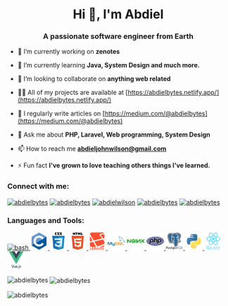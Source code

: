 <h1 align="center">Hi 👋, I'm Abdiel</h1>
<h3 align="center">A passionate software engineer from Earth</h3>


- 🔭 I’m currently working on **zenotes**

- 🌱 I’m currently learning **Java, System Design and much more.**

- 👯 I’m looking to collaborate on **anything web related**

- 👨‍💻 All of my projects are available at [https://abdielbytes.netlify.app/](https://abdielbytes.netlify.app/)

- 📝 I regularly write articles on [https://medium.com/@abdielbytes](https://medium.com/@abdielbytes)

- 💬 Ask me about **PHP, Laravel, Web programming, System Design**

- 📫 How to reach me **abdieljohnwilson@gmail.com**

- ⚡ Fun fact **I've grown to love teaching others things I've learned.**

<h3 align="left">Connect with me:</h3>
<p align="left">
<a href="https://dev.to/abdielbytes" target="blank"><img align="center" src="https://raw.githubusercontent.com/rahuldkjain/github-profile-readme-generator/master/src/images/icons/Social/devto.svg" alt="abdielbytes" height="30" width="40" /></a>
<a href="https://twitter.com/abdielbytes" target="blank"><img align="center" src="https://raw.githubusercontent.com/rahuldkjain/github-profile-readme-generator/master/src/images/icons/Social/twitter.svg" alt="abdielbytes" height="30" width="40" /></a>
<a href="https://linkedin.com/in/abdielwilson" target="blank"><img align="center" src="https://raw.githubusercontent.com/rahuldkjain/github-profile-readme-generator/master/src/images/icons/Social/linked-in-alt.svg" alt="abdielwilson" height="30" width="40" /></a>
<a href="https://instagram.com/abdielbytes" target="blank"><img align="center" src="https://raw.githubusercontent.com/rahuldkjain/github-profile-readme-generator/master/src/images/icons/Social/instagram.svg" alt="abdielbytes" height="30" width="40" /></a>
<a href="https://medium.com/abdielbytes" target="blank"><img align="center" src="https://raw.githubusercontent.com/rahuldkjain/github-profile-readme-generator/master/src/images/icons/Social/medium.svg" alt="abdielbytes" height="30" width="40" /></a>
</p>

<h3 align="left">Languages and Tools:</h3>
<p align="left"> <a href="https://www.gnu.org/software/bash/" target="_blank" rel="noreferrer"> <img src="https://www.vectorlogo.zone/logos/gnu_bash/gnu_bash-icon.svg" alt="bash" width="40" height="40"/> </a> <a href="https://www.cprogramming.com/" target="_blank" rel="noreferrer"> <img src="https://raw.githubusercontent.com/devicons/devicon/master/icons/c/c-original.svg" alt="c" width="40" height="40"/> </a> <a href="https://www.w3schools.com/css/" target="_blank" rel="noreferrer"> <img src="https://raw.githubusercontent.com/devicons/devicon/master/icons/css3/css3-original-wordmark.svg" alt="css3" width="40" height="40"/> </a> <a href="https://www.w3.org/html/" target="_blank" rel="noreferrer"> <img src="https://raw.githubusercontent.com/devicons/devicon/master/icons/html5/html5-original-wordmark.svg" alt="html5" width="40" height="40"/> </a> <a href="https://laravel.com/" target="_blank" rel="noreferrer"> <img src="https://raw.githubusercontent.com/devicons/devicon/master/icons/laravel/laravel-plain-wordmark.svg" alt="laravel" width="40" height="40"/> </a> <a href="https://www.mysql.com/" target="_blank" rel="noreferrer"> <img src="https://raw.githubusercontent.com/devicons/devicon/master/icons/mysql/mysql-original-wordmark.svg" alt="mysql" width="40" height="40"/> </a> <a href="https://www.nginx.com" target="_blank" rel="noreferrer"> <img src="https://raw.githubusercontent.com/devicons/devicon/master/icons/nginx/nginx-original.svg" alt="nginx" width="40" height="40"/> </a> <a href="https://www.php.net" target="_blank" rel="noreferrer"> <img src="https://raw.githubusercontent.com/devicons/devicon/master/icons/php/php-original.svg" alt="php" width="40" height="40"/> </a> <a href="https://www.postgresql.org" target="_blank" rel="noreferrer"> <img src="https://raw.githubusercontent.com/devicons/devicon/master/icons/postgresql/postgresql-original-wordmark.svg" alt="postgresql" width="40" height="40"/> </a> <a href="https://www.python.org" target="_blank" rel="noreferrer"> <img src="https://raw.githubusercontent.com/devicons/devicon/master/icons/python/python-original.svg" alt="python" width="40" height="40"/> </a> <a href="https://reactjs.org/" target="_blank" rel="noreferrer"> <img src="https://raw.githubusercontent.com/devicons/devicon/master/icons/react/react-original-wordmark.svg" alt="react" width="40" height="40"/> </a> <a href="https://vuejs.org/" target="_blank" rel="noreferrer"> <img src="https://raw.githubusercontent.com/devicons/devicon/master/icons/vuejs/vuejs-original-wordmark.svg" alt="vuejs" width="40" height="40"/> </a> </p>

<p><img align="left" src="https://github-readme-stats.vercel.app/api/top-langs?username=abdielbytes&show_icons=true&locale=en&layout=compact" alt="abdielbytes" /></p>

<p>&nbsp;<img align="center" src="https://github-readme-stats.vercel.app/api?username=abdielbytes&show_icons=true&locale=en" alt="abdielbytes" /></p>

<p><img align="center" src="https://github-readme-streak-stats.herokuapp.com/?user=abdielbytes&" alt="abdielbytes" /></p>

